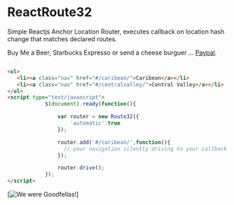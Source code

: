 # ReactRoute32
Simple Reactjs Anchor Location Router, executes callback on location hash change that matches declared routes.



Buy Me a Beer, Starbucks Expresso or send a cheese burguer ... [Paypal](https://www.paypal.me/gospelOfLuke/25).

```html

<ul>
   <li><a class="nav" href="#/caribean/">Caribean</a></li>
   <li><a class="nav" href="#/centralvalley/">Central Valley</a></li>  
</ul>
<script type="text/javascript">
			$(document).ready(function(){

				var router = new Route32({
					'automatic':true
                });

				router.add('#/caribean/',function(){
			      // your navigation silently driving to your callback
				});    

				router.drive();    
			});
</script>		

```



[![We were Goodfellas!](http://www.prensalibre.cr/files/noticias/images/detail/721578111_ruta32.jpg)]
